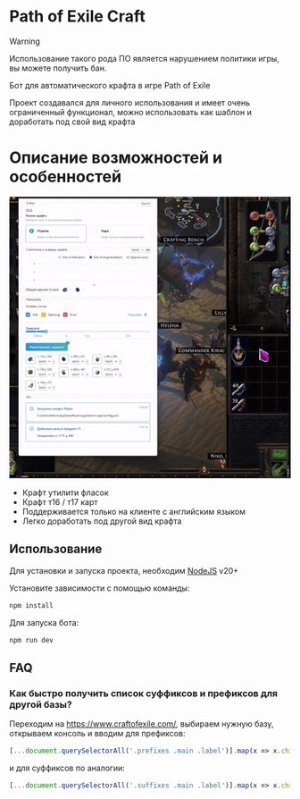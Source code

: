 # Path of Exile Craft

> [!WARNING]  
>  Использование такого рода ПО является нарушением политики игры, вы можете получить бан.


Бот для автоматического крафта в игре Path of Exile

Проект создавался для личного использования и имеет очень ограниченный функционал, можно использовать как шаблон и доработать под свой вид крафта

# Описание возможностей и особенностей

![](./resources/showcase.gif)

- Крафт утилити фласок
- Крафт т16 / т17 карт
- Поддерживается только на клиенте с английским языком
- Легко доработать под другой вид крафта

## Использование

Для установки и запуска проекта, необходим [NodeJS](https://nodejs.org/) v20+

Установите зависимости с помощью команды:

```sh
npm install
```

Для запуска бота:

```sh
npm run dev
```

## FAQ

### Как быстро получить список суффиксов и префиксов для другой базы?

Переходим на https://www.craftofexile.com/, выбираем нужную базу, открываем консоль и вводим для префиксов:
```js
[...document.querySelectorAll('.prefixes .main .label')].map(x => x.children[0].childNodes[0].textContent)
```
и для суффиксов по аналогии:
```js
[...document.querySelectorAll('.suffixes .main .label')].map(x => x.children[0].childNodes[0].textContent)
```
